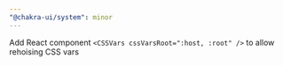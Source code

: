 ```yaml
---
"@chakra-ui/system": minor
---
```


Add React component `<CSSVars cssVarsRoot=":host, :root" />` to allow rehoising
CSS vars
